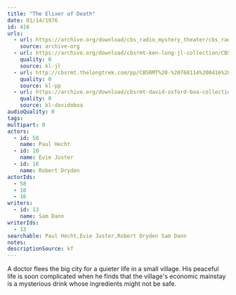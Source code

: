 ```yaml
---
title: "The Elixer of Death"
date: 01/14/1976
id: 416
urls: 
  - url: https://archive.org/download/cbs_radio_mystery_theater/cbs_radio_mystery_theater-0401-0450.zip/cbs_radio_mystery_theater-0401-0450%2Fcbsrmt_0416_the_elixir_of_death.mp3
    source: archive-org
  - url: https://archive.org/download/cbsrmt-ken-long-jl-collection/CBSRMT - 760114 0416 The Elixer Of Death_jl.mp3
    quality: 0
    source: kl-jl
  - url: http://cbsrmt.thelongtrek.com/pp/CBSRMT%20-%20760114%200416%20The%20Elixer%20of%20Death_pp.mp3
    quality: 0
    source: kl-pp
  - url: https://archive.org/download/cbsrmt-david-oxford-boa-collection/CBSRMT-760114-0416-The-Elixir-of-Death-(128-44)_WBBM-JE-{BoA}.mp3
    quality: 0
    source: kl-davidoboa
audioQuality: 0
tags: 
multipart: 0
actors:  
  - id: 58
    name: Paul Hecht  
  - id: 10
    name: Evie Juster  
  - id: 16
    name: Robert Dryden
actorIds:  
  - 58  
  - 10  
  - 16
writers:  
  - id: 13
    name: Sam Dann
writerIds:  
  - 13
searchable: Paul Hecht,Evie Juster,Robert Dryden Sam Dann
notes: 
descriptionSource: kf
---
```

A doctor flees the big city for a quieter life in a small village. His peaceful life is soon complicated when he finds that the village's economic mainstay is a mysterious drink whose ingredients might not be safe.